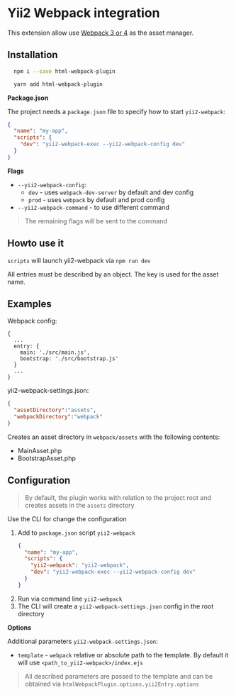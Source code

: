 Yii2 Webpack integration
========================

This extension allow use [Webpack 3 or 4](https://webpack.js.org/) as the asset manager.

Installation
------------


```bash
  npm i --save html-webpack-plugin
```

```bash
  yarn add html-webpack-plugin
```

**Package.json**

The project needs a `package.json` file to specify how to start `yii2-webpack`:

```json
{
  "name": "my-app",
  "scripts": {
    "dev": "yii2-webpack-exec --yii2-webpack-config dev"
  }
}
```

**Flags**

* `--yii2-webpack-config`: 
    * `dev` - uses `webpack-dev-server` by default and dev config
    * `prod` - uses `webpack` by default and prod config
* `--yii2-webpack-command` - to use different command 

> The remaining flags will be sent to the command

Howto use it
------------

`scripts` will launch yii2-webpack via `npm run dev`

All entries must be described by an object. The key is used for the asset name.

Examples
--------

Webpack config:
```
{
  ...
  entry: {
    main: './src/main.js',
    bootstrap: './src/bootstrap.js'
  }
  ...
}
```
yii2-webpack-settings.json:
```json
{
  "assetDirectory":"assets",
  "webpackDirectory":"webpack"
}
```

Creates an asset directory in `webpack/assets` with the following contents:
* MainAsset.php
* BootstrapAsset.php


Configuration
-------------

>By default, the plugin works with relation to the project root and creates assets in the `assets` directory

Use the CLI for change the configuration
1. Add to `package.json` script `yii2-webpack`
    ```json
    {
      "name": "my-app",
      "scripts": {
        "yii2-webpack": "yii2-webpack",
        "dev": "yii2-webpack-exec --yii2-webpack-config dev"
      }
    }
    ```
2. Run via command line `yii2-webpack`
3. The CLI will create a `yii2-webpack-settings.json` config in the root directory

**Options**

Additional parameters `yii2-webpack-settings.json`:

* `template` - `webpack` relative or absolute path to the template. By default it will use `<path_to_yii2-webpack>/index.ejs`

> All described parameters are passed to the template and can be obtained via `htmlWebpackPlugin.options.yii2Entry.options`